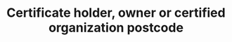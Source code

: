 ---
title: 'Certificate holder, owner or certified organization postcode'
slug: 'certification-certificate-holder-owner-or-certified-organization-postcode'
description: 'Full postcode of an address'
required: False
module: 'Certificate Holder, Owner or Certified organization'
cluster: 'Certification'
policy: 'Free value. Single value only.'
layout: 'home'
---